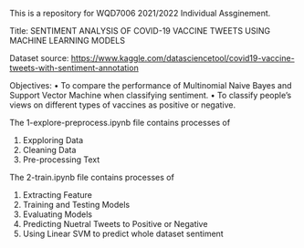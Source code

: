 This is a repository for WQD7006 2021/2022 Individual Assginement.


Title: SENTIMENT ANALYSIS OF COVID-19 VACCINE TWEETS USING MACHINE LEARNING MODELS

Dataset source: https://www.kaggle.com/datasciencetool/covid19-vaccine-tweets-with-sentiment-annotation

Objectives:
•	To compare the performance of Multinomial Naive Bayes and Support Vector Machine when classifying sentiment. 
•	To classify people’s views on different types of vaccines as positive or negative. 


The 1-explore-preprocess.ipynb file contains processes of
1. Expploring Data 
2. Cleaning Data 
3. Pre-processing Text 

The 2-train.ipynb file contains processes of
1. Extracting Feature 
2. Training and Testing Models 
3. Evaluating Models 
4. Predicting Nuetral Tweets to Positive or Negative
5. Using Linear SVM to predict whole dataset sentiment